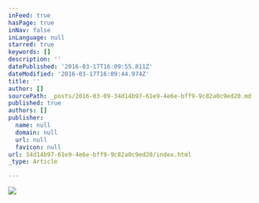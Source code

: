 ```yaml
---
inFeed: true
hasPage: true
inNav: false
inLanguage: null
starred: true
keywords: []
description: ''
datePublished: '2016-03-17T16:09:55.811Z'
dateModified: '2016-03-17T16:09:44.974Z'
title: ''
author: []
sourcePath: _posts/2016-03-09-34d14b97-61e9-4e6e-bff9-9c82a0c9ed20.md
published: true
authors: []
publisher:
  name: null
  domain: null
  url: null
  favicon: null
url: 34d14b97-61e9-4e6e-bff9-9c82a0c9ed20/index.html
_type: Article

---
```

![](https://s3-us-west-2.amazonaws.com/the-grid-img/p/6f193f5d078dbc57b0def5d8edc370c6347d8718.jpg)